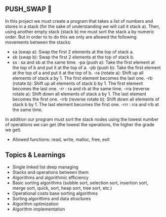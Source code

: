 ## PUSH_SWAP 🚀

In this project we must create a program that takes a list of numbers and stores in a stack (for the sake of understanding we will call it stack a). Then, using another empty stack (stack b) me must sort the stack a by numeric order.
But in order to to do this we only are allowed the following movements between the stacks:
- sa (swap a): Swap the first 2 elements at the top of stack a.
- sb (swap b): Swap the first 2 elements at the top of stack b.
- ss : sa and sb at the same time.
-pa (push a): Take the first element at the top of b and put it at the top of a.
-pb (push b): Take the first element at the top of a and put it at the top of b.
-ra (rotate a): Shift up all elements of stack a by 1. The first element becomes the last one.
-rb (rotate b): Shift up all elements of stack b by 1. The first element becomes the last one.
-rr : ra and rb at the same time.
-rra (reverse rotate a): Shift down all elements of stack a by 1. The last element becomes the first one.
-rrb (reverse rotate b): Shift down all elements of stack b by 1. The last element becomes the first one.
-rrr : rra and rrb at the same time.

In addition our program must sort the stack nodes using the lowest number of operations we can get (the lowest the operations, the higher the grade we get)

* Allowed functions: read, write, malloc, free, exit

## Topics & Learnings
* Single linked list deep managing
* Stacks and operations between them
* Algorithms and algorithmic efficiency
* Basic sorting algorithms (subble sort, selection sort, insertion sort, merge sort, quick, sort, heap sort, tree sort, etc.) 
* Operational costs base sorting algorithms
* Sorting algorithms and data structures
* Algorithm optimization
* Algorithm implementation
